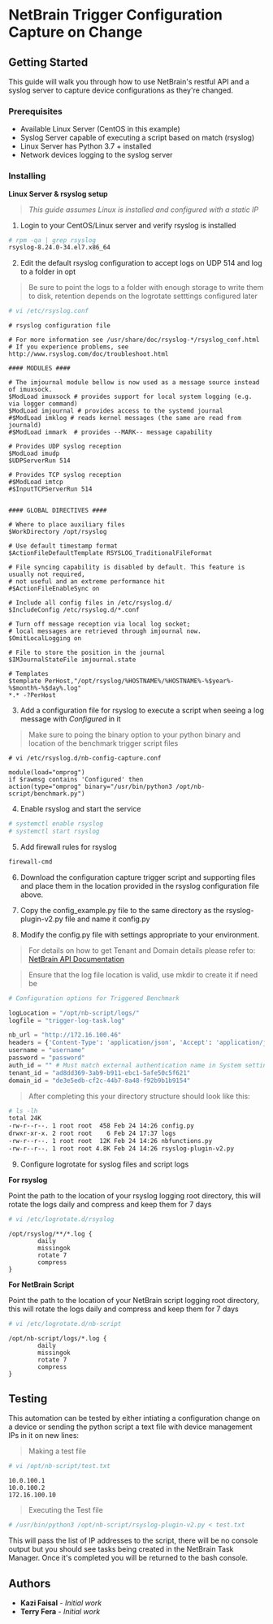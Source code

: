 # NetBrain Trigger Configuration Capture on Change

## Getting Started

This guide will walk you through how to use NetBrain's restful API and a syslog server to capture device configurations as they're changed.

### Prerequisites

* Available Linux Server (CentOS in this example)
* Syslog Server capable of executing a script based on match (rsyslog)
* Linux Server has Python 3.7 + installed
* Network devices logging to the syslog server

### Installing

**Linux Server & rsyslog setup**

>*This guide assumes Linux is installed and configured with a static IP*

1. Login to your CentOS/Linux server and verify rsyslog is installed

```bash
# rpm -qa | grep rsyslog
rsyslog-8.24.0-34.el7.x86_64
```

2. Edit the default rsyslog configuration to accept logs on UDP 514 and log to a folder in opt

> Be sure to point the logs to a folder with enough storage to write them to disk, retention depends on the logrotate setttings configured later

```bash
# vi /etc/rsyslog.conf
```

```
# rsyslog configuration file

# For more information see /usr/share/doc/rsyslog-*/rsyslog_conf.html
# If you experience problems, see http://www.rsyslog.com/doc/troubleshoot.html

#### MODULES ####

# The imjournal module bellow is now used as a message source instead of imuxsock.
$ModLoad imuxsock # provides support for local system logging (e.g. via logger command)
$ModLoad imjournal # provides access to the systemd journal
#$ModLoad imklog # reads kernel messages (the same are read from journald)
#$ModLoad immark  # provides --MARK-- message capability

# Provides UDP syslog reception
$ModLoad imudp
$UDPServerRun 514

# Provides TCP syslog reception
#$ModLoad imtcp
#$InputTCPServerRun 514


#### GLOBAL DIRECTIVES ####

# Where to place auxiliary files
$WorkDirectory /opt/rsyslog

# Use default timestamp format
$ActionFileDefaultTemplate RSYSLOG_TraditionalFileFormat

# File syncing capability is disabled by default. This feature is usually not required,
# not useful and an extreme performance hit
#$ActionFileEnableSync on

# Include all config files in /etc/rsyslog.d/
$IncludeConfig /etc/rsyslog.d/*.conf

# Turn off message reception via local log socket;
# local messages are retrieved through imjournal now.
$OmitLocalLogging on

# File to store the position in the journal
$IMJournalStateFile imjournal.state

# Templates
$template PerHost,"/opt/rsyslog/%HOSTNAME%/%HOSTNAME%-%$year%-%$month%-%$day%.log"
*.* -?PerHost
```

3. Add a configuration file for rsyslog to execute a script when seeing a log message with *Configured* in it

> Make sure to poing the binary option to your python binary and location of the benchmark trigger script files

```
# vi /etc/rsyslog.d/nb-config-capture.conf
```

```
module(load="omprog")
if $rawmsg contains 'Configured' then
action(type="omprog" binary="/usr/bin/python3 /opt/nb-script/benchmark.py")
```

4. Enable rsyslog and start the service

```bash
# systemctl enable rsyslog
# systemctl start rsyslog
```

5. Add firewall rules for rsyslog

```bash
firewall-cmd
```

6. Download the configuration capture trigger script and supporting files and place them in the location provided in the rsyslog configuration file above.

7. Copy the config_example.py file to the same directory as the rsyslog-plugin-v2.py file and name it config.py

8. Modify the config.py file with settings appropriate to your environment.

> For details on how to get Tenant and Domain details please refer to: [NetBrain API Documentation](https://github.com/NetBrainAPI/NetBrain-REST-API-V8.02/tree/master/REST%20APIs%20Documentation/Authentication%20and%20Authorization)

> Ensure that the log file location is valid, use mkdir to create it if need be

```python
# Configuration options for Triggered Benchmark

logLocation = "/opt/nb-script/logs/"
logfile = "trigger-log-task.log"

nb_url = "http://172.16.100.46"
headers = {'Content-Type': 'application/json', 'Accept': 'application/json'}
username = "username"
password = "password"
auth_id = "" # Must match external authentication name in System settings or left blank
tenant_id = "ad8dd369-3ab9-b911-ebc1-5afe50c5f621" 
domain_id = "de3e5edb-cf2c-44b7-8a48-f92b9b1b9154"
```

> After completing this your directory structure should look like this:

```bash
# ls -lh
total 24K
-rw-r--r--. 1 root root  458 Feb 24 14:26 config.py
drwxr-xr-x. 2 root root    6 Feb 24 17:37 logs
-rw-r--r--. 1 root root  12K Feb 24 14:26 nbfunctions.py
-rw-r--r--. 1 root root 4.8K Feb 24 14:26 rsyslog-plugin-v2.py

```

9. Configure logrotate for syslog files and script logs

**For rsyslog**

Point the path to the location of your rsyslog logging root directory, this will rotate the logs daily and compress and keep them for 7 days

```bash
# vi /etc/logrotate.d/rsyslog
```

```
/opt/rsyslog/**/*.log {
        daily
        missingok
        rotate 7
        compress
}
```

**For NetBrain Script**

Point the path to the location of your NetBrain script logging root directory, this will rotate the logs daily and compress and keep them for 7 days

```bash
# vi /etc/logrotate.d/nb-script
```

```
/opt/nb-script/logs/*.log {
        daily
        missingok
        rotate 7
        compress
}
```

## Testing

This automation can be tested by either intiating a configuration change on a device or sending the python script a text file with device management IPs in it on new lines:

> Making a test file

```bash
# vi /opt/nb-script/test.txt
```

```
10.0.100.1
10.0.100.2
172.16.100.10
```

> Executing the Test file

```bash
# /usr/bin/python3 /opt/nb-script/rsyslog-plugin-v2.py < test.txt
```

This will pass the list of IP addresses to the script, there will be no console output but you should see tasks being created in the NetBrain Task Manager. Once it's completed you will be returned to the bash console.

## Authors

* **Kazi Faisal** - *Initial work*
* **Terry Fera** - *Initial work*
